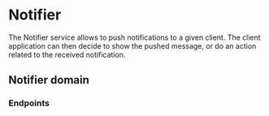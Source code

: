 # Notifier

The Notifier service allows to push notifications to a given client.
The client application can then decide to show the pushed message, or do an action related to the received notification.

## Notifier domain

### Endpoints

